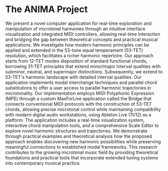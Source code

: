 # The ANIMA Project

We present a novel computer application for real-time exploration and manipulation of microtonal harmonies through an intuitive interface visualization and integrated MIDI controllers, allowing real-time interaction and bridging the gap between theoretical concepts and practical musical applications. We investigate how modern harmonic principles can be applied and extended in the 53-tone equal temperament (53-TET) resolution, which facilitates a richer harmonic repertoire. Our approach starts from 12-TET modes disposition of standard functional chords, borrowing 31-TET principles that extend minor/major interval qualities with subminor, neutral, and supermajor distinctions. Subsequently, we extend to 53-TET's harmonic landscape with detailed interval qualities. Our application implements modal interchange techniques and parallel chord substitutions to offer a user access to parallel harmonic trajectories in microtonality. Our implementation employs MIDI Polyphonic Expression (MPE) through a custom MaxForLive application called the Bridge that connects conventional MIDI protocols with the construction of 53-TET chords, allowing precise microtonal control while maintaining compatibility with modern digital audio workstations, using Ableton Live (11/12) as a platform. The application includes a real-time visualization system, interactive chord manipulation tools, and a comprehensive Scale Editor to explore novel harmonic structures and trajectories. We demonstrate through practical examples and theoretical analysis how the proposed approach enables discovering new harmonic possibilities while preserving meaningful connections to established modal frameworks. This research contributes to the growing microtonal music field by providing theoretical foundations and practical tools that incorporate extended tuning systems into contemporary musical practice.
